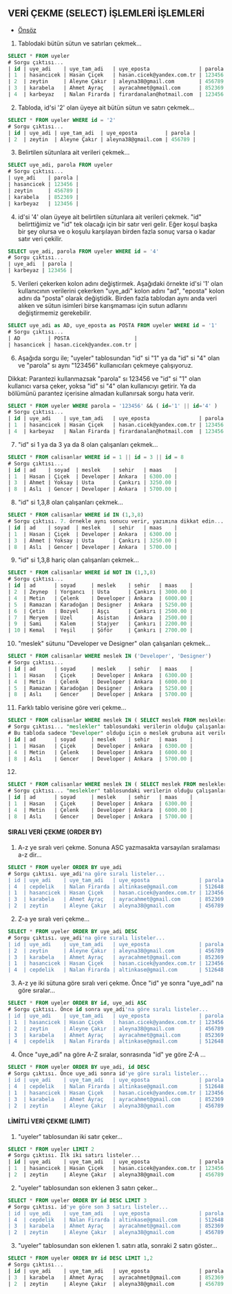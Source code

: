 ## VERİ ÇEKME (SELECT) İŞLEMLERİ İŞLEMLERİ

- [Önsöz](https://github.com/cicekhasan/DersNotlarim)


1. Tablodaki bütün sütun ve satırları çekmek...

```sql
SELECT * FROM uyeler
# Sorgu çıktısı...
| id | uye_adi    | uye_tam_adi   | uye_eposta                | parola |
| 1  | hasancicek | Hasan Çiçek   | hasan.cicek@yandex.com.tr | 123456 |
| 2  | zeytin     | Aleyne Çakır  | aleyna38@gmail.com        | 456789 |
| 3  | karabela   | Ahmet Ayraç   | ayracahmet@gmail.com      | 852369 |
| 4  | karbeyaz   | Nalan Firarda | firardanalan@hotmail.com  | 123456 |
```

2. Tabloda, id'si '2' olan üyeye ait bütün sütun ve satırı çekmek...

```sql
SELECT * FROM uyeler WHERE id = '2'
# Sorgu çıktısı...
| id | uye_adi | uye_tam_adi  | uye_eposta         | parola |
| 2  | zeytin  | Aleyne Çakır | aleyna38@gmail.com | 456789 |
```

3. Belirtilen sütunlara ait verileri çekmek...

```sql
SELECT uye_adi, parola FROM uyeler
# Sorgu çıktısı...
| uye_adi    | parola |
| hasancicek | 123456 |
| zeytin     | 456789 |
| karabela   | 852369 |
| karbeyaz   | 123456 |
```

4. id'si '4' olan üyeye ait belirtilen sütunlara ait verileri çekmek. "id" belirttiğimiz ve "id" tek olacağı için bir satır veri gelir. Eğer koşul başka bir şey olursa ve o koşulu karşılayan birden fazla sonuç varsa o kadar satır veri çekilir.

```sql
SELECT uye_adi, parola FROM uyeler WHERE id = '4'
# Sorgu çıktısı...
| uye_adi  | parola |
| karbeyaz | 123456 |
```

5. Verileri çekerken kolon adını değiştirmek. Aşağıdaki örnekte id'si '1' olan kullanıcının verilerini çekerken "uye_adi" kolon adını "ad", "eposta" kolon adını da "posta" olarak değiştidik. Birden fazla tablodan aynı anda veri alıken ve sütun isimleri birse karışmaması için sutun adlarını değiştirmemiz gerekebilir.

```sql
SELECT uye_adi as AD, uye_eposta as POSTA FROM uyeler WHERE id = '1'
# Sorgu çıktısı...
| AD         | POSTA                     |
| hasancicek | hasan.cicek@yandex.com.tr |
```

6. Aşağıda sorgu ile; "uyeler" tablosundan "id" si "1" ya da "id" si "4" olan ve "parola" sı aynı "123456" kullanıcıları çekmeye çalışıyoruz. 

Dikkat: Parantezi kullanmazsak "parola" sı 123456 ve "id" si "1" olan kullanıcı varsa çeker, yoksa "id" si "4" olan kullanıcıyı getirir. Ya da bölümünü parantez içerisine almadan kullanırsak sorgu hata verir.

```sql
SELECT * FROM uyeler WHERE parola = '123456' && ( id='1' || id='4' )
# Sorgu çıktısı...
| id | uye_adi    | uye_tam_adi   | uye_eposta                | parola |
| 1  | hasancicek | Hasan Çiçek   | hasan.cicek@yandex.com.tr | 123456 |
| 4  | karbeyaz   | Nalan Firarda | firardanalan@hotmail.com  | 123456 |
```

7. "id" si 1 ya da 3 ya da 8 olan çalışanları çekmek...

```sql
SELECT * FROM calisanlar WHERE id = 1 || id = 3 || id = 8
# Sorgu çıktısı...
| id | ad    | soyad  | meslek    | sehir   | maas    |
| 1  | Hasan | Çiçek  | Developer | Ankara  | 6300.00 |
| 3  | Ahmet | Yoksay | Usta      | Çankırı | 3250.00 |
| 8  | Aslı  | Gencer | Developer | Ankara  | 5700.00 |
```

8. "id" si 1,3,8 olan çalışanları çekmek...

```sql
SELECT * FROM calisanlar WHERE id IN (1,3,8)
# Sorgu çıktısı. 7. örnekle aynı sonucu verir, yazımına dikkat edin...
| id | ad    | soyad  | meslek    | sehir   | maas    |
| 1  | Hasan | Çiçek  | Developer | Ankara  | 6300.00 |
| 3  | Ahmet | Yoksay | Usta      | Çankırı | 3250.00 |
| 8  | Aslı  | Gencer | Developer | Ankara  | 5700.00 |
```

9. "id" si 1,3,8 hariç olan çalışanları çekmek...

```sql
SELECT * FROM calisanlar WHERE id NOT IN (1,3,8)
# Sorgu çıktısı...
| id | ad      | soyad     | meslek    | sehir   | maas    |
| 2  | Zeynep  | Yorgancı  | Usta      | Çankırı | 3000.00 |
| 4  | Metin   | Çelenk    | Developer | Ankara  | 6000.00 |
| 5  | Ramazan | Karadoğan | Designer  | Ankara  | 5250.00 |
| 6  | Çetin   | Bozyel    | Aşçı      | Çankırı | 2500.00 |
| 7  | Meryem  | Uzel      | Asistan   | Ankara  | 2500.00 |
| 9  | Sami    | Kalem     | Stajyer   | Çankırı | 2200.00 |
| 10 | Kemal   | Yeşil     | Şöför     | Çankırı | 2700.00 |
```

10. "meslek" sütunu "Developer ve Designer" olan çalışanları çekmek...

```sql
SELECT * FROM calisanlar WHERE meslek IN ('Developer', 'Designer')
# Sorgu çıktısı...
| id | ad      | soyad     | meslek    | sehir   | maas    |
| 1  | Hasan   | Çiçek     | Developer | Ankara  | 6300.00 |
| 4  | Metin   | Çelenk    | Developer | Ankara  | 6000.00 |
| 5  | Ramazan | Karadoğan | Designer  | Ankara  | 5250.00 |
| 8  | Aslı    | Gencer    | Developer | Ankara  | 5700.00 |
```

11. Farklı tablo verisine göre veri çekme...

```sql
SELECT * FROM calisanlar WHERE meslek IN ( SELECT meslek FROM meslekler )
# Sorgu çıktısı... "meslekler" tablosundaki verilerin olduğu çalışanları çeker...
# Bu tabloda sadece "Developer" olduğu için o meslek grubuna ait verileri çekecek...
| id | ad      | soyad     | meslek    | sehir   | maas    |
| 1  | Hasan   | Çiçek     | Developer | Ankara  | 6300.00 |
| 4  | Metin   | Çelenk    | Developer | Ankara  | 6000.00 |
| 8  | Aslı    | Gencer    | Developer | Ankara  | 5700.00 |
```

12. 

```sql
SELECT * FROM calisanlar WHERE meslek IN ( SELECT meslek FROM meslekler )
# Sorgu çıktısı... "meslekler" tablosundaki verilerin olduğu çalışanları çeker...
| id | ad      | soyad     | meslek    | sehir   | maas    |
| 1  | Hasan   | Çiçek     | Developer | Ankara  | 6300.00 |
| 4  | Metin   | Çelenk    | Developer | Ankara  | 6000.00 |
| 8  | Aslı    | Gencer    | Developer | Ankara  | 5700.00 |
```

#### SIRALI VERİ ÇEKME (ORDER BY)

1. A-z ye sıralı veri çekme. Sonuna ASC yazmasakta varsayılan sıralaması a-z dir...

```sql
SELECT * FROM uyeler ORDER BY uye_adi
# Sorgu çıktısı. uye_adi'na göre sıralı listeler...
| id | uye_adi    | uye_tam_adi   | uye_eposta                | parola |
| 4  | cepdelik   | Nalan Firarda | altinkase@gmail.com       | 512648 |
| 1  | hasancicek | Hasan Çiçek   | hasan.cicek@yandex.com.tr | 123456 |
| 3  | karabela   | Ahmet Ayraç   | ayracahmet@gmail.com      | 852369 |
| 2  | zeytin     | Aleyne Çakır  | aleyna38@gmail.com        | 456789 |
```

2. Z-a ye sıralı veri çekme...

```sql
SELECT * FROM uyeler ORDER BY uye_adi DESC
# Sorgu çıktısı. uye_adi'na göre sıralı listeler...
| id | uye_adi    | uye_tam_adi   | uye_eposta                | parola |
| 2  | zeytin     | Aleyne Çakır  | aleyna38@gmail.com        | 456789 |
| 3  | karabela   | Ahmet Ayraç   | ayracahmet@gmail.com      | 852369 |
| 1  | hasancicek | Hasan Çiçek   | hasan.cicek@yandex.com.tr | 123456 |
| 4  | cepdelik   | Nalan Firarda | altinkase@gmail.com       | 512648 |
```

3. A-z ye iki sütuna göre sıralı veri çekme. Önce "id" ye sonra "uye_adi" na göre sıralar...

```sql
SELECT * FROM uyeler ORDER BY id, uye_adi ASC
# Sorgu çıktısı. Önce id sonra uye_adi'na göre sıralı listeler...
| id | uye_adi    | uye_tam_adi   | uye_eposta                | parola |
| 1  | hasancicek | Hasan Çiçek   | hasan.cicek@yandex.com.tr | 123456 |
| 2  | zeytin     | Aleyne Çakır  | aleyna38@gmail.com        | 456789 |
| 3  | karabela   | Ahmet Ayraç   | ayracahmet@gmail.com      | 852369 |
| 4  | cepdelik   | Nalan Firarda | altinkase@gmail.com       | 512648 |
```

4. Önce "uye_adi" na göre A-Z sıralar, sonrasında "id" ye göre Z-A ...

```sql
SELECT * FROM uyeler ORDER BY uye_adi, id DESC
# Sorgu çıktısı. Önce uye_adi sonra id'ye göre sıralı listeler...
| id | uye_adi    | uye_tam_adi   | uye_eposta                | parola |
| 4  | cepdelik   | Nalan Firarda | altinkase@gmail.com       | 512648 |
| 1  | hasancicek | Hasan Çiçek   | hasan.cicek@yandex.com.tr | 123456 |
| 3  | karabela   | Ahmet Ayraç   | ayracahmet@gmail.com      | 852369 |
| 2  | zeytin     | Aleyne Çakır  | aleyna38@gmail.com        | 456789 |
```

#### LİMİTLİ VERİ ÇEKME (LIMIT)

1. "uyeler" tablosundan iki satır çeker...

```sql
SELECT * FROM uyeler LIMIT 2
# Sorgu çıktısı. İlk iki satırı listeler...
| id | uye_adi    | uye_tam_adi   | uye_eposta                | parola |
| 1  | hasancicek | Hasan Çiçek   | hasan.cicek@yandex.com.tr | 123456 |
| 2  | zeytin     | Aleyne Çakır  | aleyna38@gmail.com        | 456789 |
```

2. "uyeler" tablosundan son eklenen 3 satırı çeker...

```sql
SELECT * FROM uyeler ORDER BY id DESC LIMIT 3
# Sorgu çıktısı. id'ye göre son 3 satırı listeler...
| id | uye_adi    | uye_tam_adi   | uye_eposta                | parola |
| 4  | cepdelik   | Nalan Firarda | altinkase@gmail.com       | 512648 |
| 3  | karabela   | Ahmet Ayraç   | ayracahmet@gmail.com      | 852369 |
| 2  | zeytin     | Aleyne Çakır  | aleyna38@gmail.com        | 456789 |
```

3. "uyeler" tablosundan son eklenen 1. satırı atla, sonraki 2 satırı göster...

```sql
SELECT * FROM uyeler ORDER BY id DESC LIMIT 1,2
# Sorgu çıktısı...
| id | uye_adi    | uye_tam_adi   | uye_eposta                | parola |
| 3  | karabela   | Ahmet Ayraç   | ayracahmet@gmail.com      | 852369 |
| 2  | zeytin     | Aleyne Çakır  | aleyna38@gmail.com        | 456789 |
```

